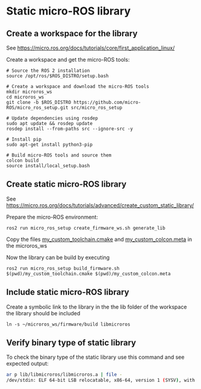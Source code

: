# Static micro-ROS library

## Create a workspace for the library

See https://micro.ros.org/docs/tutorials/core/first_application_linux/

Create a workspace and get the micro-ROS tools:


```
# Source the ROS 2 installation
source /opt/ros/$ROS_DISTRO/setup.bash

# Create a workspace and download the micro-ROS tools
mkdir microros_ws
cd microros_ws
git clone -b $ROS_DISTRO https://github.com/micro-ROS/micro_ros_setup.git src/micro_ros_setup

# Update dependencies using rosdep
sudo apt update && rosdep update
rosdep install --from-paths src --ignore-src -y

# Install pip
sudo apt-get install python3-pip

# Build micro-ROS tools and source them
colcon build
source install/local_setup.bash
```


## Create static micro-ROS library

See https://micro.ros.org/docs/tutorials/advanced/create_custom_static_library/

Prepare the micro-ROS environment:
```
ros2 run micro_ros_setup create_firmware_ws.sh generate_lib
```

Copy the files [my_custom_toolchain.cmake](./native_build/my_custom_toolchain.cmake) and [my_custom_colcon.meta](./native_build/my_custom_colcon.meta) in the microros_ws


Now the library can be build by executing
```
ros2 run micro_ros_setup build_firmware.sh $(pwd)/my_custom_toolchain.cmake $(pwd)/my_custom_colcon.meta
```

## Include static micro-ROS library

Create a symbolic link to the library in the the lib folder of the workspace the library should be included
```
ln -s ~/microros_ws/firmware/build libmicroros
```

## Verify binary type of static library
To check the binary type of the static library use this command and see expected output:
```bash
ar p lib/libmicroros/libmicroros.a | file -
/dev/stdin: ELF 64-bit LSB relocatable, x86-64, version 1 (SYSV), with debug_info, not stripped
```
